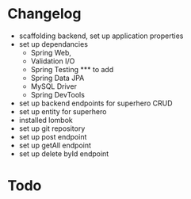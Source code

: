 

# Changelog
- scaffolding backend, set up application properties
- set up dependancies
    -   Spring Web,
    -   Validation I/O
    -   Spring Testing *** to add
    -   Spring Data JPA
    -   MySQL Driver
    -   Spring DevTools
- set up backend endpoints for superhero  CRUD
- set up entity for superhero
- installed lombok
- set up git repository
- set up post endpoint
- set up getAll endpoint
- set up delete byId endpoint





# Todo
